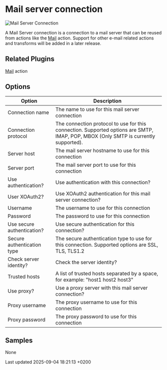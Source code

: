 <div id="header">

# Mail server connection

</div>

<div id="content">

<div id="preamble">

<div class="sectionbody">

<div class="paragraph">

<span class="image">![Mail Server Connection](../assets/images/icons/mail.svg)</span>

</div>

<div class="paragraph">

A Mail Server connection is a connection to a mail server that can be reused from actions like the [Mail](workflow/actions/mail.rmNsOU8QJO) action. Support for other e-mail related actions and transforms will be added in a later release.

</div>

</div>

</div>

<div class="sect1">

## Related Plugins

<div class="sectionbody">

<div class="paragraph">

[Mail](workflow/actions/mail.rmNsOU8QJO) action

</div>

</div>

</div>

<div class="sect1">

## Options

<div class="sectionbody">

| Option                     | Description                                                                                                                         |
| -------------------------- | ----------------------------------------------------------------------------------------------------------------------------------- |
| Connection name            | The name to use for this mail server connection                                                                                     |
| Connection protocol        | The connection protocol to use for this connection. Supported options are SMTP, IMAP, POP, MBOX (Only SMTP is currently supported). |
| Server host                | The mail server hostname to use for this connection                                                                                 |
| Server port                | The mail server port to use for this connection                                                                                     |
| Use authentication?        | Use authentication with this connection?                                                                                            |
| User XOAuth2?              | Use XOAuth2 authentication for this mail server connection?                                                                         |
| Username                   | The username to use for this connection                                                                                             |
| Password                   | The password to use for this connection                                                                                             |
| Use secure authentication? | Use secure authentication for this connection?                                                                                      |
| Secure authentication type | The secure authentication type to use for this connection. Supported options are SSL, TLS, TLS1.2                                   |
| Check server identity?     | Check the server identity?                                                                                                          |
| Trusted hosts              | A list of trusted hosts separated by a space, for example: "host1 host2 host3"                                                      |
| Use proxy?                 | Use a proxy server with this mail server connection?                                                                                |
| Proxy username             | The proxy username to use for this connection                                                                                       |
| Proxy password             | The proxy password to use for this connection                                                                                       |

</div>

</div>

<div class="sect1">

## Samples

<div class="sectionbody">

<div class="paragraph">

None

</div>

</div>

</div>

</div>

<div id="footer">

<div id="footer-text">

Last updated 2025-09-04 18:21:13 +0200

</div>

</div>

